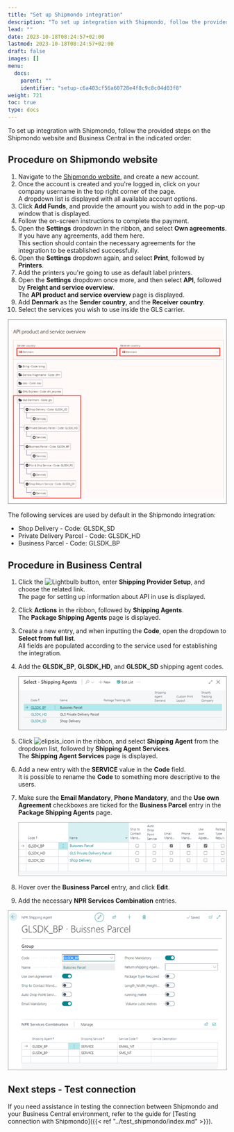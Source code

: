 ```yaml
---
title: "Set up Shipmondo integration"
description: "To set up integration with Shipmondo, follow the provided steps on the Shipmondo website and Business Central in the indicated order."
lead: ""
date: 2023-10-18T08:24:57+02:00
lastmod: 2023-10-18T08:24:57+02:00
draft: false
images: []
menu:
  docs:
    parent: ""
    identifier: "setup-c6a403cf56a60728e4f8c9c8c04d03f8"
weight: 721
toc: true
type: docs
---
```


To set up integration with Shipmondo, follow the provided steps on the Shipmondo website and Business Central in the indicated order:

## Procedure on Shipmondo website

1. Navigate to the [Shipmondo website](https://shipmondo.com/), and create a new account.     
2. Once the account is created and you're logged in, click on your company username in the top right corner of the page.     
   A dropdown list is displayed with all available account options.
3. Click **Add Funds**, and provide the amount you wish to add in the pop-up window that is displayed.
4. Follow the on-screen instructions to complete the payment.
5. Open the **Settings** dropdown in the ribbon, and select **Own agreements**. If you have any agreements, add them here.      
   This section should contain the necessary agreements for the integration to be established successfully.
6. Open the **Settings** dropdown again, and select **Print**, followed by **Printers**.
7. Add the printers you're going to use as default label printers.
8. Open the **Settings** dropdown once more, and then select **API**, followed by **Freight and service overview**.     
   The **API product and service overview** page is displayed.
9. Add **Denmark** as the **Sender country**, and the **Receiver country**.    
10. Select the services you wish to use inside the GLS carrier.

   ![shipmondo_api](Images/shipmondo_api.png)       

   The following services are used by default in the Shipmondo integration:

   - Shop Delivery - Code: GLSDK_SD
   - Private Delivery Parcel - Code: GLSDK_HD
   - Business Parcel - Code: GLSDK_BP

## Procedure in Business Central

1. Click the ![Lightbulb](Lightbulb_icon.PNG) button, enter **Shipping Provider Setup**, and choose the related link.       
   The page for setting up information about API in use is displayed. 
2. Click **Actions** in the ribbon, followed by **Shipping Agents**.       
   The **Package Shipping Agents** page is displayed.
3. Create a new entry, and when inputting the **Code**, open the dropdown to **Select from full list**.     
   All fields are populated according to the service used for establishing the integration.
4. Add the **GLSDK_BP**, **GLSDK_HD**, and **GLSDK_SD** shipping agent codes.

   ![shipping_agents](Images/shipping_agents.png)

5. Click ![elipsis_icon](elipsis_icon.png) in the ribbon, and select **Shipping Agent** from the dropdown list, followed by **Shipping Agent Services**.    
   The **Shipping Agent Services** page is displayed.
6. Add a new entry with the **SERVICE** value in the **Code** field.       
   It is possible to rename the **Code** to something more descriptive to the users.
7. Make sure the **Email Mandatory**, **Phone Mandatory**, and the **Use own Agreement** checkboxes are ticked for the **Business Parcel** entry in the **Package Shipping Agents** page.       

   ![business_parcel](Images/business_parcel.PNG)

8. Hover over the **Business Parcel** entry, and click **Edit**.
9.  Add the necessary **NPR Services Combination** entries.       

   ![services_combo](Images/services_combo.PNG)


## Next steps - Test connection

If you need assistance in testing the connection between Shipmondo and your Business Central environment, refer to the guide for [Testing connection with Shipmondo]({{< ref "../test_shipmondo/index.md" >}}).